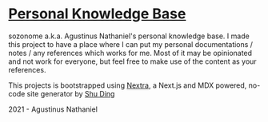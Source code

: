 # [Personal Knowledge Base](https://base.sznm.dev)

sozonome a.k.a. Agustinus Nathaniel's personal knowledge base.
I made this project to have a place where I can put my personal documentations / notes / any references which works for me. Most of it may be opinionated and not work for everyone, but feel free to make use of the content as your references.

This projects is bootstrapped using [Nextra](https://github.com/shuding/nextra), a Next.js and MDX powered, no-code site generator by [Shu Ding](https://github.com/shuding)

2021 - Agustinus Nathaniel